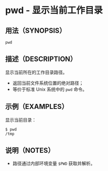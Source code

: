 # pwd - 显示当前工作目录

## 用法（SYNOPSIS）

    pwd


## 描述（DESCRIPTION）

显示当前所在的工作目录路径。

* 返回当前文件系统位置的绝对路径；
* 等价于标准 Unix 系统中的 `pwd` 命令。


## 示例（EXAMPLES）

显示当前目录：

```shell
$ pwd
/tmp
```


## 说明（NOTES）

* 路径通过内部环境变量 `$PWD` 获取并解析。
